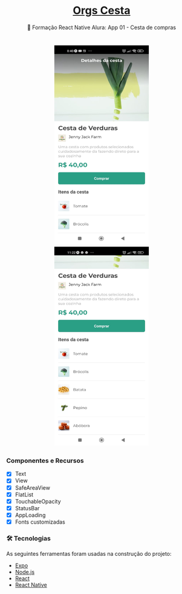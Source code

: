 <h1 align="center">
    <a href="https://pt-br.reactjs.org/"> Orgs Cesta</a>
</h1>
<p align="center">🚀 Formação React Native Alura: App 01 - Cesta de compras</p>

<h1 align="center">
  <img alt="NextLevelWeek" title="#NextLevelWeek" src="./prints/print_01.jpeg" width="250" height="524"/>
  <img alt="NextLevelWeek" title="#NextLevelWeek" src="./prints/print_02.jpeg" width="250" height="524"/>
</h1>

### Componentes e Recursos

- [x] Text
- [x] View
- [x] SafeAreaView
- [x] FlatList
- [x] TouchableOpacity
- [x] StatusBar
- [x] AppLoading
- [x] Fonts customizadas

### 🛠 Tecnologias

As seguintes ferramentas foram usadas na construção do projeto:

- [Expo](https://expo.io/)
- [Node.js](https://nodejs.org/en/)
- [React](https://pt-br.reactjs.org/)
- [React Native](https://reactnative.dev/)
